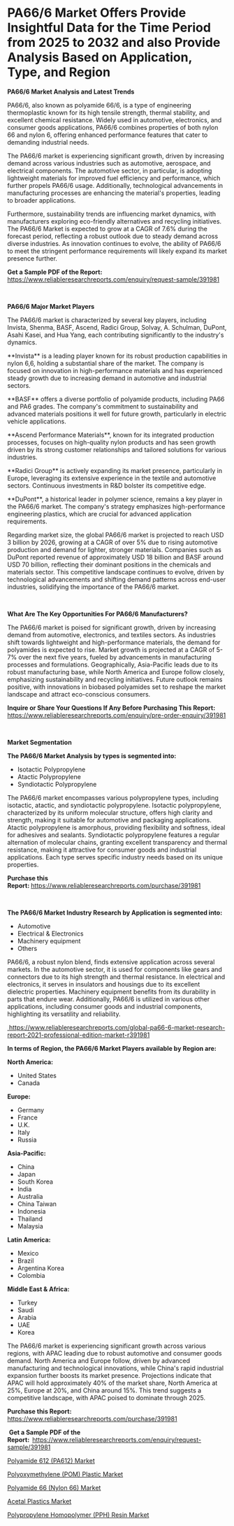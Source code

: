 <p><h1>PA66/6 Market Offers Provide Insightful Data for the Time Period from 2025 to 2032 and also Provide Analysis Based on Application, Type, and Region</h1></p><p><strong>PA66/6 Market Analysis and Latest Trends</strong></p>
<p><p>PA66/6, also known as polyamide 66/6, is a type of engineering thermoplastic known for its high tensile strength, thermal stability, and excellent chemical resistance. Widely used in automotive, electronics, and consumer goods applications, PA66/6 combines properties of both nylon 66 and nylon 6, offering enhanced performance features that cater to demanding industrial needs.</p><p>The PA66/6 market is experiencing significant growth, driven by increasing demand across various industries such as automotive, aerospace, and electrical components. The automotive sector, in particular, is adopting lightweight materials for improved fuel efficiency and performance, which further propels PA66/6 usage. Additionally, technological advancements in manufacturing processes are enhancing the material's properties, leading to broader applications.</p><p>Furthermore, sustainability trends are influencing market dynamics, with manufacturers exploring eco-friendly alternatives and recycling initiatives. The PA66/6 Market is expected to grow at a CAGR of 7.6% during the forecast period, reflecting a robust outlook due to steady demand across diverse industries. As innovation continues to evolve, the ability of PA66/6 to meet the stringent performance requirements will likely expand its market presence further.</p></p>
<p><strong>Get a Sample PDF of the Report:&nbsp;</strong> <a href="https://www.reliableresearchreports.com/enquiry/request-sample/391981?utm_campaign=36&utm_medium=2&utm_source=Github&utm_content=ia&utm_term=16012025&utm_id=pa666">https://www.reliableresearchreports.com/enquiry/request-sample/391981</a></p>
<p>&nbsp;</p>
<p><strong>PA66/6 Major Market Players</strong></p>
<p><p>The PA66/6 market is characterized by several key players, including Invista, Shenma, BASF, Ascend, Radici Group, Solvay, A. Schulman, DuPont, Asahi Kasei, and Hua Yang, each contributing significantly to the industry's dynamics.</p><p>**Invista** is a leading player known for its robust production capabilities in nylon 6,6, holding a substantial share of the market. The company is focused on innovation in high-performance materials and has experienced steady growth due to increasing demand in automotive and industrial sectors.</p><p>**BASF** offers a diverse portfolio of polyamide products, including PA66 and PA6 grades. The company's commitment to sustainability and advanced materials positions it well for future growth, particularly in electric vehicle applications.</p><p>**Ascend Performance Materials**, known for its integrated production processes, focuses on high-quality nylon products and has seen growth driven by its strong customer relationships and tailored solutions for various industries.</p><p>**Radici Group** is actively expanding its market presence, particularly in Europe, leveraging its extensive experience in the textile and automotive sectors. Continuous investments in R&D bolster its competitive edge.</p><p>**DuPont**, a historical leader in polymer science, remains a key player in the PA66/6 market. The company's strategy emphasizes high-performance engineering plastics, which are crucial for advanced application requirements.</p><p>Regarding market size, the global PA66/6 market is projected to reach USD 3 billion by 2026, growing at a CAGR of over 5% due to rising automotive production and demand for lighter, stronger materials. Companies such as DuPont reported revenue of approximately USD 18 billion and BASF around USD 70 billion, reflecting their dominant positions in the chemicals and materials sector. This competitive landscape continues to evolve, driven by technological advancements and shifting demand patterns across end-user industries, solidifying the importance of the PA66/6 market.</p></p>
<p>&nbsp;</p>
<p><strong>What Are The Key Opportunities For PA66/6 Manufacturers?</strong></p>
<p><p>The PA66/6 market is poised for significant growth, driven by increasing demand from automotive, electronics, and textiles sectors. As industries shift towards lightweight and high-performance materials, the demand for polyamides is expected to rise. Market growth is projected at a CAGR of 5-7% over the next five years, fueled by advancements in manufacturing processes and formulations. Geographically, Asia-Pacific leads due to its robust manufacturing base, while North America and Europe follow closely, emphasizing sustainability and recycling initiatives. Future outlook remains positive, with innovations in biobased polyamides set to reshape the market landscape and attract eco-conscious consumers.</p></p>
<p><strong>Inquire or Share Your Questions If Any Before Purchasing This Report:</strong> <a href="https://www.reliableresearchreports.com/enquiry/pre-order-enquiry/391981?utm_campaign=36&utm_medium=2&utm_source=Github&utm_content=ia&utm_term=16012025&utm_id=pa666">https://www.reliableresearchreports.com/enquiry/pre-order-enquiry/391981</a></p>
<p>&nbsp;</p>
<p><strong>Market Segmentation</strong></p>
<p><strong>The PA66/6 Market Analysis by types is segmented into:</strong></p>
<p><ul><li>Isotactic Polypropylene</li><li>Atactic Polypropylene</li><li>Syndiotactic Polypropylene</li></ul></p>
<p><p>The PA66/6 market encompasses various polypropylene types, including isotactic, atactic, and syndiotactic polypropylene. Isotactic polypropylene, characterized by its uniform molecular structure, offers high clarity and strength, making it suitable for automotive and packaging applications. Atactic polypropylene is amorphous, providing flexibility and softness, ideal for adhesives and sealants. Syndiotactic polypropylene features a regular alternation of molecular chains, granting excellent transparency and thermal resistance, making it attractive for consumer goods and industrial applications. Each type serves specific industry needs based on its unique properties.</p></p>
<p><strong>Purchase this Report:&nbsp;</strong><a href="https://www.reliableresearchreports.com/purchase/391981?utm_campaign=36&utm_medium=2&utm_source=Github&utm_content=ia&utm_term=16012025&utm_id=pa666">https://www.reliableresearchreports.com/purchase/391981</a></p>
<p>&nbsp;</p>
<p><strong>The PA66/6 Market Industry Research by Application is segmented into:</strong></p>
<p><ul><li>Automotive</li><li>Electrical & Electronics</li><li>Machinery equipment</li><li>Others</li></ul></p>
<p><p>PA66/6, a robust nylon blend, finds extensive application across several markets. In the automotive sector, it is used for components like gears and connectors due to its high strength and thermal resistance. In electrical and electronics, it serves in insulators and housings due to its excellent dielectric properties. Machinery equipment benefits from its durability in parts that endure wear. Additionally, PA66/6 is utilized in various other applications, including consumer goods and industrial components, highlighting its versatility and reliability.</p></p>
<p><a href="https://www.reliableresearchreports.com/global-pa66-6-market-research-report-2021-professional-edition-market-r391981?utm_campaign=36&utm_medium=2&utm_source=Github&utm_content=ia&utm_term=16012025&utm_id=pa666">&nbsp;https://www.reliableresearchreports.com/global-pa66-6-market-research-report-2021-professional-edition-market-r391981</a></p>
<p><strong>In terms of Region, the PA66/6 Market Players available by Region are:</strong></p>
<p>
    <p> <strong> North America: </strong>
        <ul>
            <li>United States</li>
            <li>Canada</li>
        </ul>
        </p> 
    <p> <strong> Europe: </strong>
        <ul>
            <li>Germany</li>
            <li>France</li>
            <li>U.K.</li>
            <li>Italy</li>
            <li>Russia</li>
        </ul>
        </p> 
    <p> <strong> Asia-Pacific: </strong>
        <ul>
            <li>China</li>
            <li>Japan</li>
            <li>South Korea</li>
            <li>India</li>
            <li>Australia</li>
            <li>China Taiwan</li>
            <li>Indonesia</li>
            <li>Thailand</li>
            <li>Malaysia</li>
        </ul>
        </p> 
    <p> <strong> Latin America: </strong>
        <ul>
            <li>Mexico</li>
            <li>Brazil</li>
            <li>Argentina Korea</li>
            <li>Colombia</li>
        </ul>
        </p> 
    <p> <strong> Middle East & Africa: </strong>
        <ul>
            <li>Turkey</li>
            <li>Saudi</li>
            <li>Arabia</li>
            <li>UAE</li>
            <li>Korea</li>
        </ul>
    </p>
    </p>
<p><p>The PA66/6 market is experiencing significant growth across various regions, with APAC leading due to robust automotive and consumer goods demand. North America and Europe follow, driven by advanced manufacturing and technological innovations, while China's rapid industrial expansion further boosts its market presence. Projections indicate that APAC will hold approximately 40% of the market share, North America at 25%, Europe at 20%, and China around 15%. This trend suggests a competitive landscape, with APAC poised to dominate through 2025.</p></p>
<p><strong>Purchase this Report: </strong><a href="https://www.reliableresearchreports.com/purchase/391981?utm_campaign=36&utm_medium=2&utm_source=Github&utm_content=ia&utm_term=16012025&utm_id=pa666">https://www.reliableresearchreports.com/purchase/391981</a></p>
<p>&nbsp;<strong>Get a Sample PDF of the Report:&nbsp;&nbsp;</strong><a href="https://www.reliableresearchreports.com/enquiry/request-sample/391981?utm_campaign=36&utm_medium=2&utm_source=Github&utm_content=ia&utm_term=16012025&utm_id=pa666">https://www.reliableresearchreports.com/enquiry/request-sample/391981</a></p>
<p><strong></strong></p>
<p><p><a href="https://github.com/cheryjhonson/Market-Research-Report-List-1/blob/main/polyamide-612-pa612-market.md?utm_campaign=36&utm_medium=2&utm_source=Github&utm_content=ia&utm_term=16012025&utm_id=pa666">Polyamide 612 (PA612) Market</a></p><p><a href="https://github.com/dierdrecrichton210/Market-Research-Report-List-1/blob/main/polyoxymethylene-pom-plastic-market.md?utm_campaign=36&utm_medium=2&utm_source=Github&utm_content=ia&utm_term=16012025&utm_id=pa666">Polyoxymethylene (POM) Plastic Market</a></p><p><a href="https://github.com/SanjidaKhan901/Market-Research-Report-List-1/blob/main/polyamide-66-nylon-66-market.md?utm_campaign=36&utm_medium=2&utm_source=Github&utm_content=ia&utm_term=16012025&utm_id=pa666">Polyamide 66 (Nylon 66) Market</a></p><p><a href="https://github.com/AngelaWalsh696/Market-Research-Report-List-1/blob/main/acetal-plastics-market.md?utm_campaign=36&utm_medium=2&utm_source=Github&utm_content=ia&utm_term=16012025&utm_id=pa666">Acetal Plastics Market</a></p><p><a href="https://github.com/tamvrosiya/Market-Research-Report-List-6/blob/main/polypropylene-homopolymer-pph-resin-market.md?utm_campaign=36&utm_medium=2&utm_source=Github&utm_content=ia&utm_term=16012025&utm_id=pa666">Polypropylene Homopolymer (PPH) Resin Market</a></p></p>